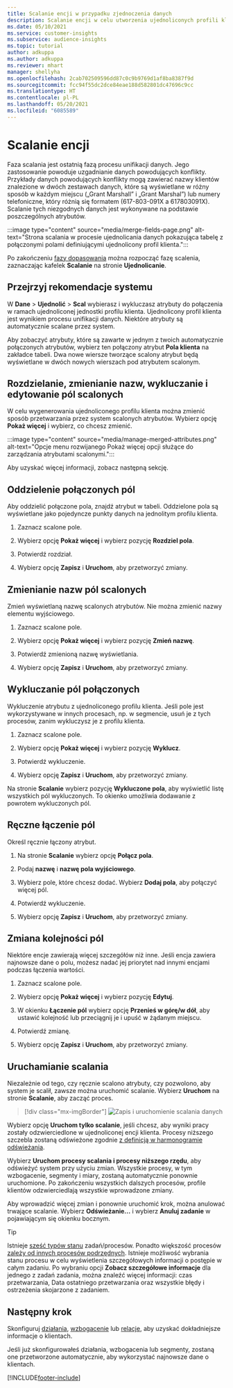 ```yaml
---
title: Scalanie encji w przypadku zjednoczenia danych
description: Scalanie encji w celu utworzenia ujednoliconych profili klientów.
ms.date: 05/10/2021
ms.service: customer-insights
ms.subservice: audience-insights
ms.topic: tutorial
author: adkuppa
ms.author: adkuppa
ms.reviewer: mhart
manager: shellyha
ms.openlocfilehash: 2cab702509596dd87c0c9b9769d1af8ba8387f9d
ms.sourcegitcommit: fcc94f55dc2dce84eae188d582801dc47696c9cc
ms.translationtype: HT
ms.contentlocale: pl-PL
ms.lasthandoff: 05/20/2021
ms.locfileid: "6085589"
---
```

# <a name="merge-entities"></a>Scalanie encji

Faza scalania jest ostatnią fazą procesu unifikacji danych. Jego zastosowanie powoduje uzgadnianie danych powodujących konflikty. Przykłady danych powodujących konflikty mogą zawierać nazwy klientów znalezione w dwóch zestawach danych, które są wyświetlane w różny sposób w każdym miejscu („Grant Marshall” i „Grant Marshal”) lub numery telefoniczne, który różnią się formatem (617-803-091X a 617803091X). Scalanie tych niezgodnych danych jest wykonywane na podstawie poszczególnych atrybutów.

:::image type="content" source="media/merge-fields-page.png" alt-text="Strona scalania w procesie ujednolicania danych pokazująca tabelę z połączonymi polami definiującymi ujednolicony profil klienta.":::

Po zakończeniu [fazy dopasowania](match-entities.md) można rozpocząć fazę scalenia, zaznaczając kafelek **Scalanie** na stronie **Ujednolicanie**.

## <a name="review-system-recommendations"></a>Przejrzyj rekomendacje systemu

W **Dane** > **Ujednolić** > **Scal** wybierasz i wykluczasz atrybuty do połączenia w ramach ujednoliconej jednostki profilu klienta. Ujednolicony profil klienta jest wynikiem procesu unifikacji danych. Niektóre atrybuty są automatycznie scalane przez system.

Aby zobaczyć atrybuty, które są zawarte w jednym z twoich automatycznie połączonych atrybutów, wybierz ten połączony atrybut **Pola klienta** na zakładce tabeli. Dwa nowe wiersze tworzące scalony atrybut będą wyświetlane w dwóch nowych wierszach pod atrybutem scalonym.

## <a name="separate-rename-exclude-and-edit-merged-fields"></a>Rozdzielanie, zmienianie nazw, wykluczanie i edytowanie pól scalonych

W celu wygenerowania ujednoliconego profilu klienta można zmienić sposób przetwarzania przez system scalonych atrybutów. Wybierz opcję **Pokaż więcej** i wybierz, co chcesz zmienić.

:::image type="content" source="media/manage-merged-attributes.png" alt-text="Opcje menu rozwijanego Pokaż więcej opcji służące do zarządzania atrybutami scalonymi.":::

Aby uzyskać więcej informacji, zobacz następną sekcję.

## <a name="separate-merged-fields"></a>Oddzielenie połączonych pól

Aby oddzielić połączone pola, znajdź atrybut w tabeli. Oddzielone pola są wyświetlane jako pojedyncze punkty danych na jednolitym profilu klienta. 

1. Zaznacz scalone pole.
  
1. Wybierz opcję **Pokaż więcej** i wybierz pozycję **Rozdziel pola**.
 
1. Potwierdź rozdział.

1. Wybierz opcję **Zapisz** i **Uruchom**, aby przetworzyć zmiany.

## <a name="rename-merged-fields"></a>Zmienianie nazw pól scalonych

Zmień wyświetlaną nazwę scalonych atrybutów. Nie można zmienić nazwy elementu wyjściowego.

1. Zaznacz scalone pole.
  
1. Wybierz opcję **Pokaż więcej** i wybierz pozycję **Zmień nazwę**.

1. Potwierdź zmienioną nazwę wyświetlania. 

1. Wybierz opcję **Zapisz** i **Uruchom**, aby przetworzyć zmiany.

## <a name="exclude-merged-fields"></a>Wykluczanie pól połączonych

Wykluczenie atrybutu z ujednoliconego profilu klienta. Jeśli pole jest wykorzystywane w innych procesach, np. w segmencie, usuń je z tych procesów, zanim wykluczysz je z profilu klienta. 

1. Zaznacz scalone pole.
  
1. Wybierz opcję **Pokaż więcej** i wybierz pozycję **Wyklucz**.

1. Potwierdź wykluczenie.

1. Wybierz opcję **Zapisz** i **Uruchom**, aby przetworzyć zmiany. 

Na stronie **Scalanie** wybierz pozycję **Wykluczone pola**, aby wyświetlić listę wszystkich pól wykluczonych. To okienko umożliwia dodawanie z powrotem wykluczonych pól.

## <a name="manually-combine-fields"></a>Ręczne łączenie pól

Określ ręcznie łączony atrybut. 

1. Na stronie **Scalanie** wybierz opcję **Połącz pola**.

1. Podaj **nazwę** i **nazwę pola wyjściowego**.

1. Wybierz pole, które chcesz dodać. Wybierz **Dodaj pola**, aby połączyć więcej pól.

1. Potwierdź wykluczenie.

1. Wybierz opcję **Zapisz** i **Uruchom**, aby przetworzyć zmiany. 

## <a name="change-the-order-of-fields"></a>Zmiana kolejności pól

Niektóre encje zawierają więcej szczegółów niż inne. Jeśli encja zawiera najnowsze dane o polu, możesz nadać jej priorytet nad innymi encjami podczas łączenia wartości.

1. Zaznacz scalone pole.
  
1. Wybierz opcję **Pokaż więcej** i wybierz pozycję **Edytuj**.

1. W okienku **Łączenie pól** wybierz opcję **Przenieś w górę/w dół**, aby ustawić kolejność lub przeciągnij je i upuść w żądanym miejscu.

1. Potwierdź zmianę.

1. Wybierz opcję **Zapisz** i **Uruchom**, aby przetworzyć zmiany.

## <a name="run-your-merge"></a>Uruchamianie scalania

Niezależnie od tego, czy ręcznie scalono atrybuty, czy pozwolono, aby system je scalił, zawsze można uruchomić scalanie. Wybierz **Uruchom** na stronie **Scalanie**, aby zacząć proces.

> [!div class="mx-imgBorder"]
> ![Zapis i uruchomienie scalania danych](media/configure-data-merge-save-run.png "Zapis i uruchomienie scalania danych")

Wybierz opcję **Uruchom tylko scalanie**, jeśli chcesz, aby wyniki pracy zostały odzwierciedlone w ujednoliconej encji klienta. Procesy niższego szczebla zostaną odświeżone zgodnie [z definicją w harmonogramie odświeżania](system.md#schedule-tab).

Wybierz **Uruchom procesy scalania i procesy niższego rzędu**, aby odświeżyć system przy użyciu zmian. Wszystkie procesy, w tym wzbogacenie, segmenty i miary, zostaną automatycznie ponownie uruchomione. Po zakończeniu wszystkich dalszych procesów, profile klientów odzwierciedlają wszystkie wprowadzone zmiany.

Aby wprowadzić więcej zmian i ponownie uruchomić krok, można anulować trwające scalanie. Wybierz **Odświeżanie...** i wybierz **Anuluj zadanie**  w pojawiającym się okienku bocznym.

> [!TIP]
> Istnieje [sześć typów stanu](system.md#status-types) zadań/procesów. Ponadto większość procesów [zależy od innych procesów podrzędnych](system.md#refresh-policies). Istnieje możliwość wybrania stanu procesu w celu wyświetlenia szczegółowych informacji o postępie w całym zadaniu. Po wybraniu opcji **Zobacz szczegółowe informacje** dla jednego z zadań zadania, można znaleźć więcej informacji: czas przetwarzania, Data ostatniego przetwarzania oraz wszystkie błędy i ostrzeżenia skojarzone z zadaniem.

## <a name="next-step"></a>Następny krok

Skonfiguruj [działania](activities.md), [wzbogacenie](enrichment-hub.md) lub [relacje](relationships.md), aby uzyskać dokładniejsze informacje o klientach.

Jeśli już skonfigurowałeś działania, wzbogacenia lub segmenty, zostaną one przetworzone automatycznie, aby wykorzystać najnowsze dane o klientach.

[!INCLUDE[footer-include](../includes/footer-banner.md)]
